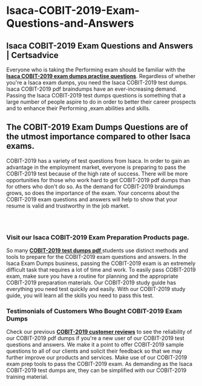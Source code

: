 # Isaca-COBIT-2019-Exam-Questions-and-Answers
<h2><strong>Isaca COBIT-2019 Exam Questions and Answers | Certsadvice</strong></h2> <p>Everyone who is taking the Performing exam should be familiar with the <a href="http://www.certsadvice.com/isaca/cobit-2019-practice-questions"><strong>Isaca COBIT-2019 exam dumps practise questions</strong></a>. Regardless of whether you&#39;re a Isaca exam dumps, you need the Isaca COBIT-2019 test dumps. Isaca COBIT-2019 pdf braindumps have an ever-increasing demand. Passing the Isaca COBIT-2019 test dumps questions is something that a large number of people aspire to do in order to better their career prospects and to enhance their Performing ,exam abilities and skills.</p> <h2><strong>The COBIT-2019 Exam Dumps Questions are of the utmost importance compared to other Isaca exams.</strong></h2> <p>COBIT-2019 has a variety of test questions from Isaca. In order to gain an advantage in the employment market, everyone is preparing to pass the COBIT-2019 test because of the high rate of success. There will be more opportunities for those who work hard to get COBIT-2019 pdf dumps than for others who don&#39;t do so. As the demand for COBIT-2019 braindumps grows, so does the importance of the exam. Your concerns about the COBIT-2019 exam questions and answers will help to show that your resume is valid and trustworthy in the job market.</p> <p><a href="http://www.certsadvice.com/isaca/cobit-2019-practice-questions" style="display: block; padding: 1em 0; text-align: center; "><img alt="" src="https://1.bp.blogspot.com/-RUOr8Wn-CRk/YUYAxC8kcHI/AAAAAAAAAnw/F7BbdI3tw8QDj5z8iX0vQAioQzKiUxduwCLcBGAsYHQ/s0/unnamed.jpg" /></a></p> <h3><strong>Visit our Isaca COBIT-2019 Exam Preparation Products page.</strong></h3> <p>So many <a href="http://www.certsadvice.com/isaca/cobit-2019-practice-questions"><strong>COBIT-2019 test dumps pdf </strong></a>students use distinct methods and tools to prepare for the COBIT-2019 exam questions and answers. In the Isaca Exam Dumps business, passing the COBIT-2019 exam is an extremely difficult task that requires a lot of time and work. To easily pass COBIT-2019 exam, make sure you have a routine for planning and the appropriate COBIT-2019 preparation materials. Our COBIT-2019 study guide has everything you need test quickly and easily. With our COBIT-2019 study guide, you will learn all the skills you need to pass this test.</p> <h3><strong>Testimonials of Customers Who Bought COBIT-2019 Exam Dumps</strong></h3> <p>Check our previous <a href="http://www.certsadvice.com/isaca/cobit-2019-practice-questions"><strong>COBIT-2019 customer reviews</strong></a> to see the reliability of our COBIT-2019 pdf dumps if you&#39;re a new user of our COBIT-2019 test questions and answers. We make it a point to offer COBIT-2019 sample questions to all of our clients and solicit their feedback so that we may further improve our products and services. Make use of our COBIT-2019 exam prep tools to pass the COBIT-2019 exam. As demanding as the Isaca COBIT-2019 test dumps are, they can be simplified with our COBIT-2019 training material.</p>
